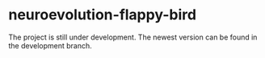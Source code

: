 # neuroevolution-flappy-bird
The project is still under development. The newest version can be found in the development branch.
